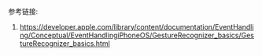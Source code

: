 参考链接:
1. https://developer.apple.com/library/content/documentation/EventHandling/Conceptual/EventHandlingiPhoneOS/GestureRecognizer_basics/GestureRecognizer_basics.html
